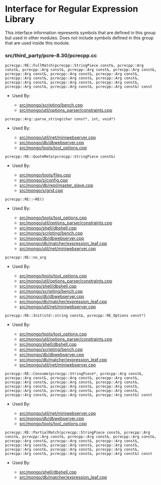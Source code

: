 
# Interface for Regular Expression Library
This interface information represents symbols that are defined in this group but used in other modules.  Does not include symbols defined in this group that are used inside this module.

### src/third\_party/pcre-8.30/pcrecpp.cc

<div></div>

    pcrecpp::RE::FullMatch(pcrecpp::StringPiece const&, pcrecpp::Arg const&, pcrecpp::Arg const&, pcrecpp::Arg const&, pcrecpp::Arg const&, pcrecpp::Arg const&, pcrecpp::Arg const&, pcrecpp::Arg const&, pcrecpp::Arg const&, pcrecpp::Arg const&, pcrecpp::Arg const&, pcrecpp::Arg const&, pcrecpp::Arg const&, pcrecpp::Arg const&, pcrecpp::Arg const&, pcrecpp::Arg const&, pcrecpp::Arg const&) const

- Used By:

    - [src/mongo/scripting/bench.cpp](../../../../javascript/javascript\_libraries)
    - [src/mongo/util/options\_parser/constraints.cpp](../../../../process\_management/startup\_initialization)

<div></div>

    pcrecpp::Arg::parse_string(char const*, int, void*)

- Used By:

    - [src/mongo/util/net/miniwebserver.cpp](../../../../network/web\_server)
    - [src/mongo/db/dbwebserver.cpp](../../../../network/web\_server)
    - [src/mongo/tools/tool\_options.cpp](../../../../tools/tools)

<div></div>

    pcrecpp::RE::QuoteMeta(pcrecpp::StringPiece const&)

- Used By:

    - [src/mongo/tools/files.cpp](../../../../tools/tools)
    - [src/mongo/s/config.cpp](../../../../sharding/cluster\_metadata\_management)
    - [src/mongo/db/repl/master\_slave.cpp](../../../../replication/master\_slave)
    - [src/mongo/s/grid.cpp](../../../../sharding/cluster\_metadata\_management)

<div></div>

    pcrecpp::RE::~RE()

- Used By:

    - [src/mongo/tools/tool\_options.cpp](../../../../tools/tools)
    - [src/mongo/util/options\_parser/constraints.cpp](../../../../process\_management/startup\_initialization)
    - [src/mongo/shell/dbshell.cpp](../../../../mongo\_shell/mongo\_shell)
    - [src/mongo/scripting/bench.cpp](../../../../javascript/javascript\_libraries)
    - [src/mongo/db/dbwebserver.cpp](../../../../network/web\_server)
    - [src/mongo/db/matcher/expression\_leaf.cpp](../../../../core\_query\_system/query\_preprocessing)
    - [src/mongo/util/net/miniwebserver.cpp](../../../../network/web\_server)

<div></div>

    pcrecpp::RE::no_arg

- Used By:

    - [src/mongo/tools/tool\_options.cpp](../../../../tools/tools)
    - [src/mongo/util/options\_parser/constraints.cpp](../../../../process\_management/startup\_initialization)
    - [src/mongo/shell/dbshell.cpp](../../../../mongo\_shell/mongo\_shell)
    - [src/mongo/scripting/bench.cpp](../../../../javascript/javascript\_libraries)
    - [src/mongo/db/dbwebserver.cpp](../../../../network/web\_server)
    - [src/mongo/db/matcher/expression\_leaf.cpp](../../../../core\_query\_system/query\_preprocessing)
    - [src/mongo/util/net/miniwebserver.cpp](../../../../network/web\_server)

<div></div>

    pcrecpp::RE::Init(std::string const&, pcrecpp::RE_Options const*)

- Used By:

    - [src/mongo/tools/tool\_options.cpp](../../../../tools/tools)
    - [src/mongo/util/options\_parser/constraints.cpp](../../../../process\_management/startup\_initialization)
    - [src/mongo/shell/dbshell.cpp](../../../../mongo\_shell/mongo\_shell)
    - [src/mongo/scripting/bench.cpp](../../../../javascript/javascript\_libraries)
    - [src/mongo/db/dbwebserver.cpp](../../../../network/web\_server)
    - [src/mongo/db/matcher/expression\_leaf.cpp](../../../../core\_query\_system/query\_preprocessing)
    - [src/mongo/util/net/miniwebserver.cpp](../../../../network/web\_server)

<div></div>

    pcrecpp::RE::Consume(pcrecpp::StringPiece*, pcrecpp::Arg const&, pcrecpp::Arg const&, pcrecpp::Arg const&, pcrecpp::Arg const&, pcrecpp::Arg const&, pcrecpp::Arg const&, pcrecpp::Arg const&, pcrecpp::Arg const&, pcrecpp::Arg const&, pcrecpp::Arg const&, pcrecpp::Arg const&, pcrecpp::Arg const&, pcrecpp::Arg const&, pcrecpp::Arg const&, pcrecpp::Arg const&, pcrecpp::Arg const&) const

- Used By:

    - [src/mongo/util/net/miniwebserver.cpp](../../../../network/web\_server)
    - [src/mongo/db/dbwebserver.cpp](../../../../network/web\_server)
    - [src/mongo/tools/tool\_options.cpp](../../../../tools/tools)

<div></div>

    pcrecpp::RE::PartialMatch(pcrecpp::StringPiece const&, pcrecpp::Arg const&, pcrecpp::Arg const&, pcrecpp::Arg const&, pcrecpp::Arg const&, pcrecpp::Arg const&, pcrecpp::Arg const&, pcrecpp::Arg const&, pcrecpp::Arg const&, pcrecpp::Arg const&, pcrecpp::Arg const&, pcrecpp::Arg const&, pcrecpp::Arg const&, pcrecpp::Arg const&, pcrecpp::Arg const&, pcrecpp::Arg const&, pcrecpp::Arg const&) const

- Used By:

    - [src/mongo/shell/dbshell.cpp](../../../../mongo\_shell/mongo\_shell)
    - [src/mongo/db/matcher/expression\_leaf.cpp](../../../../core\_query\_system/query\_preprocessing)
